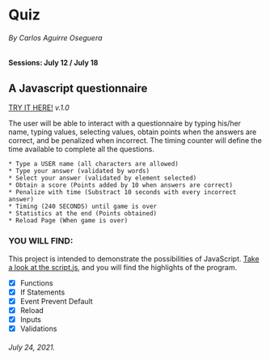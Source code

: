# Quiz
###### By Carlos Aguirre Oseguera
#### Sessions: July 12 / July 18

## A Javascript questionnaire
[TRY IT HERE!](https://ca2los.github.io/quiz/)
*v.1.0*

The user will be able to interact with a questionnaire by typing his/her name, typing values, selecting values, obtain
points when the answers are correct, and be penalized when incorrect. The timing counter will define the time available
to complete all the questions.

    * Type a USER name (all characters are allowed)
    * Type your answer (validated by words)  
    * Select your answer (validated by element selected)
    * Obtain a score (Points added by 10 when answers are correct)
    * Penalize with time (Substract 10 seconds with every incorrect answer)
    * Timing (240 SECONDS) until game is over
    * Statistics at the end (Points obtained)
    * Reload Page (When game is over)

### YOU WILL FIND:
This project is intended to demonstrate the possibilities of JavaScript. [Take
a look at the script.js](https://github.com/ca2los/quiz/blob/main/js/script.js), and you will find the highlights of the program.

- [x] Functions
- [x] If Statements
- [x] Event Prevent Default
- [x] Reload
- [x] Inputs
- [x] Validations

###### July 24, 2021.